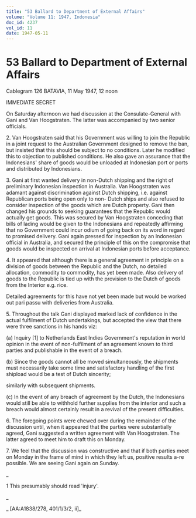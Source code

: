 ```yaml
---
title: "53 Ballard to Department of External Affairs"
volume: "Volume 11: 1947, Indonesia"
doc_id: 4237
vol_id: 11
date: 1947-05-11
---
```


# 53 Ballard to Department of External Affairs

Cablegram 126 BATAVIA, 11 May 1947, 12 noon

IMMEDIATE SECRET

On Saturday afternoon we had discussion at the Consulate-General with Gani and Van Hoogstraten. The latter was accompanied by two senior officials.

2\. Van Hoogstraten said that his Government was willing to join the Republic in a joint request to the Australian Government designed to remove the ban, but insisted that this should be subject to no conditions. Later he modified this to objection to published conditions. He also gave an assurance that the Indonesians' share of goods would be unloaded at Indonesian port or ports and distributed by Indonesians.

3\. Gani at first wanted delivery in non-Dutch shipping and the right of preliminary Indonesian inspection in Australia. Van Hoogstraten was adamant against discrimination against Dutch shipping, i.e. against Republican ports being open only to non- Dutch ships and also refused to consider inspection of the goods which are Dutch property. Gani then changed his grounds to seeking guarantees that the Republic would actually get goods. This was secured by Van Hoogstraten conceding that bills of lading would be given to the Indonesians and repeatedly affirming that no Government could incur odium of going back on its word in regard to promised delivery. Gani again pressed for inspection by an Indonesian official in Australia, and secured the principle of this on the compromise that goods would be inspected on arrival at Indonesian ports before acceptance.

4\. It appeared that although there is a general agreement in principle on a division of goods between the Republic and the Dutch, no detailed allocation, commodity to commodity, has yet been made. Also delivery of goods to the Republic is tied up with the provision to the Dutch of goods from the Interior e.g. rice.

Detailed agreements for this have not yet been made but would be worked out pari passu with deliveries from Australia.

5\. Throughout the talk Gani displayed marked lack of confidence in the actual fulfilment of Dutch undertakings, but accepted the view that there were three sanctions in his hands viz:

(a) Inquiry [1] to Netherlands East Indies Government's reputation in world opinion in the event of non-fulfilment of an agreement known to third parties and publishable in the event of a breach.

(b) Since the goods cannot all be moved simultaneously, the shipments must necessarily take some time and satisfactory handling of the first shipload would be a test of Dutch sincerity;

similarly with subsequent shipments.

(c) In the event of any breach of agreement by the Dutch, the Indonesians would still be able to withhold further supplies from the interior and such a breach would almost certainly result in a revival of the present difficulties.

6\. The foregoing points were chewed over during the remainder of the discussion until, when it appeared that the parties were substantially agreed, Gani suggested a written agreement with Van Hoogstraten. The latter agreed to meet him to draft this on Monday.

7\. We feel that the discussion was constructive and that if both parties meet on Monday in the frame of mind in which they left us, positive results a-re possible. We are seeing Gani again on Sunday.

_

1 This presumably should read 'injury'.

_

_ [AA:A1838/278, 401/1/3/2, ii]_
